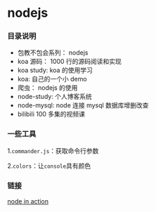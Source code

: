 # nodejs

### 目录说明

-   包教不包会系列： nodejs
-   koa 源码： 1000 行的源码阅读和实现
-   koa study: koa 的使用学习
-   koa: 自己的一个小 demo
-   爬虫： nodejs 的使用
-   node-study: 个人博客系统
-   node-mysql: node 连接 mysql 数据库增删改查
-   bilibili 100 多集的视频课

### 一些工具

1.`commander.js`：获取命令行参数

2.`colors`：让`console`具有颜色

### 链接

[node in action](https://gsbhz.gitbooks.io/node-in-action/content/zh/cli/request.html)
[]()
